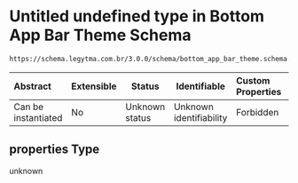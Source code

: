 # Untitled undefined type in Bottom App Bar Theme Schema

```txt
https://schema.legytma.com.br/3.0.0/schema/bottom_app_bar_theme.schema.json#/properties
```




| Abstract            | Extensible | Status         | Identifiable            | Custom Properties | Additional Properties | Access Restrictions | Defined In                                                                                              |
| :------------------ | ---------- | -------------- | ----------------------- | :---------------- | --------------------- | ------------------- | ------------------------------------------------------------------------------------------------------- |
| Can be instantiated | No         | Unknown status | Unknown identifiability | Forbidden         | Allowed               | none                | [bottom_app_bar_theme.schema.json\*](../schema/bottom_app_bar_theme.schema.json) |

## properties Type

unknown
